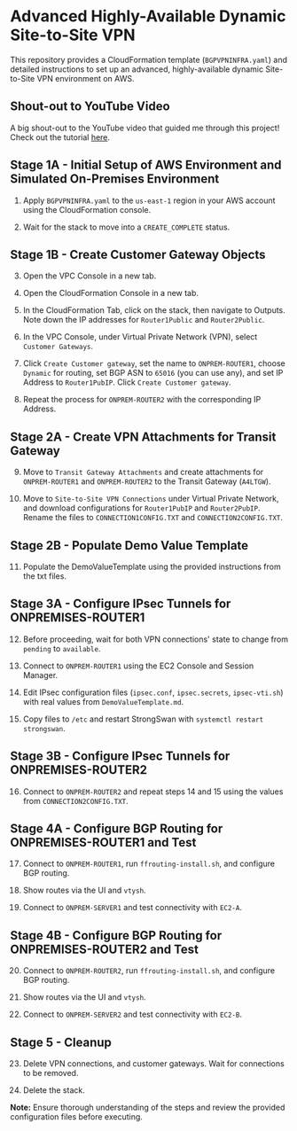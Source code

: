# Advanced Highly-Available Dynamic Site-to-Site VPN

This repository provides a CloudFormation template (`BGPVPNINFRA.yaml`) and detailed instructions to set up an advanced, highly-available dynamic Site-to-Site VPN environment on AWS.

## Shout-out to YouTube Video

A big shout-out to the YouTube video that guided me through this project! Check out the tutorial [here](https://youtu.be/0dVVLKp4I18?si=cEXYK_-jUGN6z95G).

## Stage 1A - Initial Setup of AWS Environment and Simulated On-Premises Environment

1. Apply `BGPVPNINFRA.yaml` to the `us-east-1` region in your AWS account using the CloudFormation console.

2. Wait for the stack to move into a `CREATE_COMPLETE` status.

## Stage 1B - Create Customer Gateway Objects

3. Open the VPC Console in a new tab.

4. Open the CloudFormation Console in a new tab.

5. In the CloudFormation Tab, click on the stack, then navigate to Outputs. Note down the IP addresses for `Router1Public` and `Router2Public`.

6. In the VPC Console, under Virtual Private Network (VPN), select `Customer Gateways`.

7. Click `Create Customer gateway`, set the name to `ONPREM-ROUTER1`, choose `Dynamic` for routing, set BGP ASN to `65016` (you can use any), and set IP Address to `Router1PubIP`. Click `Create Customer gateway`.

8. Repeat the process for `ONPREM-ROUTER2` with the corresponding IP Address.

## Stage 2A - Create VPN Attachments for Transit Gateway

9. Move to `Transit Gateway Attachments` and create attachments for `ONPREM-ROUTER1` and `ONPREM-ROUTER2` to the Transit Gateway (`A4LTGW`).

10. Move to `Site-to-Site VPN Connections` under Virtual Private Network, and download configurations for `Router1PubIP` and `Router2PubIP`. Rename the files to `CONNECTION1CONFIG.TXT` and `CONNECTION2CONFIG.TXT`.

## Stage 2B - Populate Demo Value Template

11. Populate the DemoValueTemplate using the provided instructions from the txt files.

## Stage 3A - Configure IPsec Tunnels for ONPREMISES-ROUTER1

12. Before proceeding, wait for both VPN connections' state to change from `pending` to `available`.

13. Connect to `ONPREM-ROUTER1` using the EC2 Console and Session Manager.

14. Edit IPsec configuration files (`ipsec.conf`, `ipsec.secrets`, `ipsec-vti.sh`) with real values from `DemoValueTemplate.md`.

15. Copy files to `/etc` and restart StrongSwan with `systemctl restart strongswan`.

## Stage 3B - Configure IPsec Tunnels for ONPREMISES-ROUTER2

16. Connect to `ONPREM-ROUTER2` and repeat steps 14 and 15 using the values from `CONNECTION2CONFIG.TXT`.

## Stage 4A - Configure BGP Routing for ONPREMISES-ROUTER1 and Test

17. Connect to `ONPREM-ROUTER1`, run `ffrouting-install.sh`, and configure BGP routing.

18. Show routes via the UI and `vtysh`.

19. Connect to `ONPREM-SERVER1` and test connectivity with `EC2-A`.

## Stage 4B - Configure BGP Routing for ONPREMISES-ROUTER2 and Test

20. Connect to `ONPREM-ROUTER2`, run `ffrouting-install.sh`, and configure BGP routing.

21. Show routes via the UI and `vtysh`.

22. Connect to `ONPREM-SERVER2` and test connectivity with `EC2-B`.

## Stage 5 - Cleanup

23. Delete VPN connections, and customer gateways. Wait for connections to be removed.

24. Delete the stack.

**Note:** Ensure thorough understanding of the steps and review the provided configuration files before executing.

